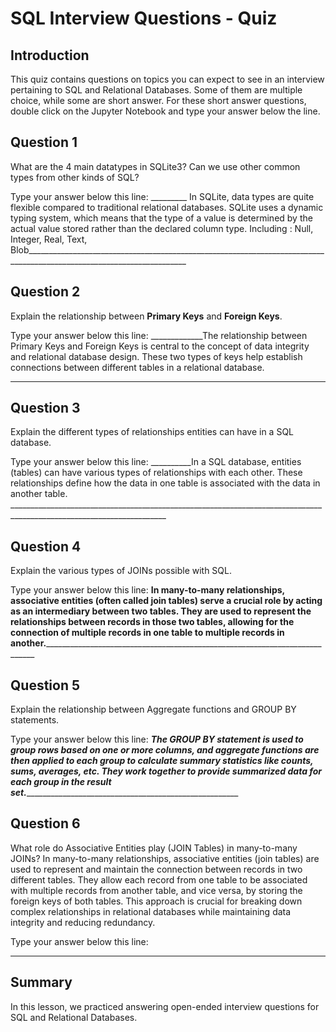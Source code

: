 
# SQL Interview Questions  - Quiz


## Introduction

This quiz contains questions on topics you can expect to see in an interview pertaining to SQL and Relational Databases. Some of them are multiple choice, while some are short answer. For these short answer questions, double click on the Jupyter Notebook and type your answer below the line. 

## Question 1

What are the 4 main datatypes in SQLite3? Can we use other common types from other kinds of SQL?

Type your answer below this line:
_________ In SQLite, data types are quite flexible compared to traditional relational databases. SQLite uses a dynamic typing system, which means that the type of a value is determined by the actual value stored rather than the declared column type. Including : Null, Integer, Real, Text, Blob______________________________________________________________________________________________________________________





## Question 2

Explain the relationship between **Primary Keys** and **Foreign Keys**.

Type your answer below this line:
_____________The relationship between Primary Keys and Foreign Keys is central to the concept of data integrity and relational database design. These two types of keys help establish connections between different tables in a relational database.

__________________________________________________________________________________________________________________





## Question 3

Explain the different types of relationships entities can have in a SQL database. 

Type your answer below this line:
__________In a SQL database, entities (tables) can have various types of relationships with each other. These relationships define how the data in one table is associated with the data in another table. _____________________________________________________________________________________________________________________


## Question 4

Explain the various types of JOINs possible with SQL. 

Type your answer below this line:
__________________________In many-to-many relationships, associative entities (often called join tables) serve a crucial role by acting as an intermediary between two tables. They are used to represent the relationships between records in those two tables, allowing for the connection of multiple records in one table to multiple records in another._____________________________________________________________________________________________________



## Question 5

Explain the relationship between Aggregate functions and GROUP BY statements.

Type your answer below this line:
_____________________________________The GROUP BY statement is used to group rows based on one or more columns, and aggregate functions are then applied to each group to calculate summary statistics like counts, sums, averages, etc. They work together to provide summarized data for each group in the result set.__________________________________________________________________________________________



## Question 6

What role do Associative Entities play (JOIN Tables) in many-to-many JOINs?
In many-to-many relationships, associative entities (join tables) are used to represent and maintain the connection between records in two different tables. They allow each record from one table to be associated with multiple records from another table, and vice versa, by storing the foreign keys of both tables. This approach is crucial for breaking down complex relationships in relational databases while maintaining data integrity and reducing redundancy.

Type your answer below this line:
_______________________________________________________________________________________________________________________________



## Summary

In this lesson, we practiced answering open-ended interview questions for SQL and Relational Databases. 
